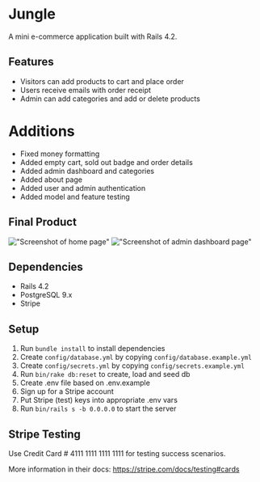 # Jungle

A mini e-commerce application built with Rails 4.2.

## Features
- Visitors can add products to cart and place order
- Users receive emails with order receipt
- Admin can add categories and add or delete products

# Additions
- Fixed money formatting
- Added empty cart, sold out badge and order details
- Added admin dashboard and categories
- Added about page
- Added user and admin authentication
- Added model and feature testing

## Final Product

!["Screenshot of home page"](https://github.com/marcelloak/jungle/blob/master/docs/home-page.png)
!["Screenshot of admin dashboard page"](https://github.com/marcelloak/jungle/blob/master/docs/admin-page.png)

## Dependencies

- Rails 4.2
- PostgreSQL 9.x
- Stripe

## Setup

1. Run `bundle install` to install dependencies
2. Create `config/database.yml` by copying `config/database.example.yml`
3. Create `config/secrets.yml` by copying `config/secrets.example.yml`
4. Run `bin/rake db:reset` to create, load and seed db
5. Create .env file based on .env.example
6. Sign up for a Stripe account
7. Put Stripe (test) keys into appropriate .env vars
8. Run `bin/rails s -b 0.0.0.0` to start the server

## Stripe Testing

Use Credit Card # 4111 1111 1111 1111 for testing success scenarios.

More information in their docs: <https://stripe.com/docs/testing#cards>
